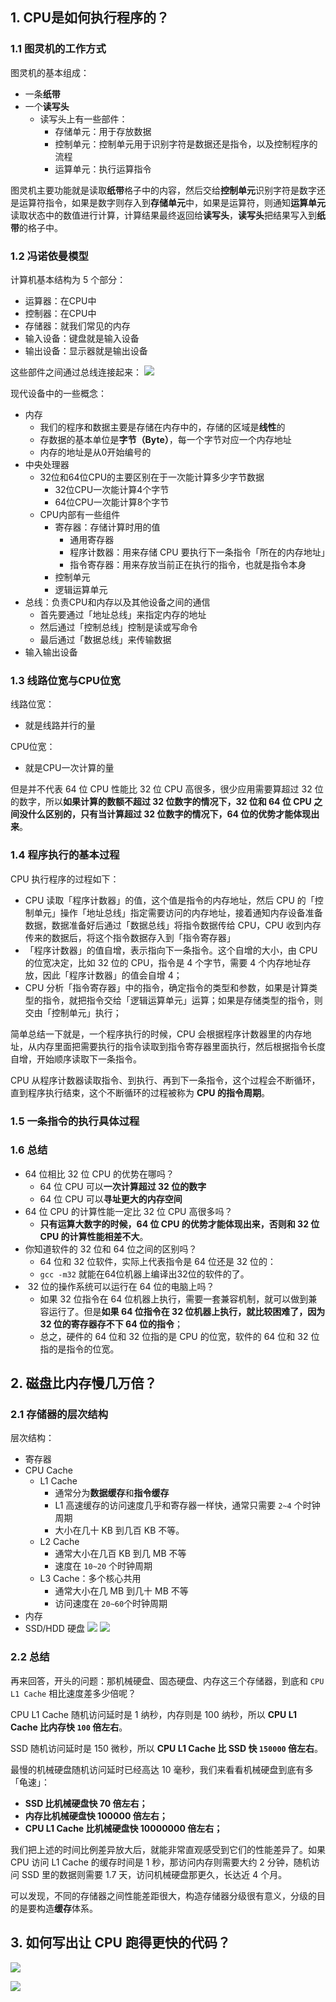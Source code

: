 ## 1. CPU是如何执行程序的？
### 1.1 图灵机的工作方式
图灵机的基本组成：
- 一条**纸带**
- 一个**读写头**
	- 读写头上有一些部件：
		- 存储单元：用于存放数据
		- 控制单元：控制单元用于识别字符是数据还是指令，以及控制程序的流程
		- 运算单元：执行运算指令

图灵机主要功能就是读取**纸带**格子中的内容，然后交给**控制单元**识别字符是数字还是运算符指令，如果是数字则存入到**存储单元**中，如果是运算符，则通知**运算单元**读取状态中的数值进行计算，计算结果最终返回给**读写头**，**读写头**把结果写入到**纸带**的格子中。

### 1.2 冯诺依曼模型
计算机基本结构为 5 个部分：
- 运算器：在CPU中
- 控制器：在CPU中
- 存储器：就我们常见的内存
- 输入设备：键盘就是输入设备
- 输出设备：显示器就是输出设备

这些部件之间通过总线连接起来：
![](../../img/Pasted%20image%2020221209134527.png)

现代设备中的一些概念：
- 内存
	- 我们的程序和数据主要是存储在内存中的，存储的区域是**线性**的
	- 存数据的基本单位是**字节（Byte）**，每一个字节对应一个内存地址
	- 内存的地址是从0开始编号的
- 中央处理器
	- 32位和64位CPU的主要区别在于一次能计算多少字节数据
		- 32位CPU一次能计算4个字节
		- 64位CPU一次能计算8个字节
	- CPU内部有一些组件
		- 寄存器：存储计算时用的值
			- 通用寄存器
			- 程序计数器：用来存储 CPU 要执行下一条指令「所在的内存地址」
			- 指令寄存器：用来存放当前正在执行的指令，也就是指令本身
		- 控制单元
		- 逻辑运算单元
- 总线：负责CPU和内存以及其他设备之间的通信
	-   首先要通过「地址总线」来指定内存的地址
	-   然后通过「控制总线」控制是读或写命令
	-   最后通过「数据总线」来传输数据
- 输入输出设备

### 1.3 线路位宽与CPU位宽
线路位宽：
- 就是线路并行的量

CPU位宽：
- 就是CPU一次计算的量

但是并不代表 64 位 CPU 性能比 32 位 CPU 高很多，很少应用需要算超过 32 位的数字，所以**如果计算的数额不超过 32 位数字的情况下，32 位和 64 位 CPU 之间没什么区别的，只有当计算超过 32 位数字的情况下，64 位的优势才能体现出来**。


### 1.4 程序执行的基本过程
CPU 执行程序的过程如下：
- CPU 读取「程序计数器」的值，这个值是指令的内存地址，然后 CPU 的「控制单元」操作「地址总线」指定需要访问的内存地址，接着通知内存设备准备数据，数据准备好后通过「数据总线」将指令数据传给 CPU，CPU 收到内存传来的数据后，将这个指令数据存入到「指令寄存器」
- 「程序计数器」的值自增，表示指向下一条指令。这个自增的大小，由 CPU 的位宽决定，比如 32 位的 CPU，指令是 4 个字节，需要 4 个内存地址存放，因此「程序计数器」的值会自增 4；
- CPU 分析「指令寄存器」中的指令，确定指令的类型和参数，如果是计算类型的指令，就把指令交给「逻辑运算单元」运算；如果是存储类型的指令，则交由「控制单元」执行；

简单总结一下就是，一个程序执行的时候，CPU 会根据程序计数器里的内存地址，从内存里面把需要执行的指令读取到指令寄存器里面执行，然后根据指令长度自增，开始顺序读取下一条指令。

CPU 从程序计数器读取指令、到执行、再到下一条指令，这个过程会不断循环，直到程序执行结束，这个不断循环的过程被称为 **CPU 的指令周期**。

### 1.5 一条指令的执行具体过程



### 1.6 总结
- 64 位相比 32 位 CPU 的优势在哪吗？
	- 64 位 CPU 可以**一次计算超过 32 位的数字**
	- 64 位 CPU 可以**寻址更大的内存空间**
- 64 位 CPU 的计算性能一定比 32 位 CPU 高很多吗？
	- **只有运算大数字的时候，64 位 CPU 的优势才能体现出来，否则和 32 位 CPU 的计算性能相差不大**。
- 你知道软件的 32 位和 64 位之间的区别吗？
	- 64 位和 32 位软件，实际上代表指令是 64 位还是 32 位的：
	- `gcc -m32` 就能在64位机器上编译出32位的软件的了。
-  32 位的操作系统可以运行在 64 位的电脑上吗？
	- 如果 32 位指令在 64 位机器上执行，需要一套兼容机制，就可以做到兼容运行了。但是**如果 64 位指令在 32 位机器上执行，就比较困难了，因为 32 位的寄存器存不下 64 位的指令**；
	- 总之，硬件的 64 位和 32 位指的是 CPU 的位宽，软件的 64 位和 32 位指的是指令的位宽。

## 2. 磁盘比内存慢几万倍？
### 2.1 存储器的层次结构
层次结构：
- 寄存器
- CPU Cache
	- L1 Cache
		- 通常分为**数据缓存**和**指令缓存**
		- L1 高速缓存的访问速度几乎和寄存器一样快，通常只需要 `2~4` 个时钟周期
		- 大小在几十 KB 到几百 KB 不等。
	- L2 Cache
		- 通常大小在几百 KB 到几 MB 不等
		- 速度在 `10~20` 个时钟周期
	- L3 Cache：多个核心共用
		- 通常大小在几 MB 到几十 MB 不等
		- 访问速度在 `20~60`个时钟周期
- 内存
- SSD/HDD 硬盘
![](../../img/Pasted%20image%2020221209144705.png)
![](../../img/Pasted%20image%2020221209144750.png)

### 2.2 总结
再来回答，开头的问题：那机械硬盘、固态硬盘、内存这三个存储器，到底和 `CPU L1 Cache` 相比速度差多少倍呢？

CPU L1 Cache 随机访问延时是 1 纳秒，内存则是 100 纳秒，所以 **CPU L1 Cache 比内存快 `100` 倍左右**。

SSD 随机访问延时是 150 微秒，所以 **CPU L1 Cache 比 SSD 快 `150000` 倍左右**。

最慢的机械硬盘随机访问延时已经高达 10 毫秒，我们来看看机械硬盘到底有多「龟速」：

-   **SSD 比机械硬盘快 70 倍左右；**
-   **内存比机械硬盘快 100000 倍左右；**
-   **CPU L1 Cache 比机械硬盘快 10000000 倍左右；**

我们把上述的时间比例差异放大后，就能非常直观感受到它们的性能差异了。如果 CPU 访问 L1 Cache 的缓存时间是 1 秒，那访问内存则需要大约 2 分钟，随机访问 SSD 里的数据则需要 1.7 天，访问机械硬盘那更久，长达近 4 个月。

可以发现，不同的存储器之间性能差距很大，构造存储器分级很有意义，分级的目的是要构造**缓存**体系。



## 3. 如何写出让 CPU 跑得更快的代码？
![](../../img/Pasted%20image%2020221210100256.png)

![](../../img/Pasted%20image%2020221210100312.png)







